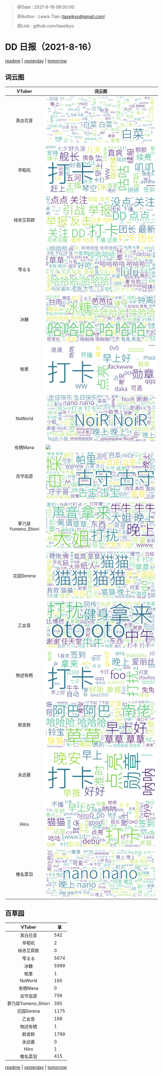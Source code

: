 > @Date    : 2021-8-16 08:00:00
>
> @Author  : Lewis Tian (taseikyo@gmail.com)
>
> @Link    : github.com/taseikyo

# DD 日报（2021-8-16）

[readme](../README.md) | [yesterday](2021-8-15.md) | [tomorrow](2021-8-17.md)

## 词云图

|VTuber|词云图|
|:-:|-|
|真白花音|![](../../images/daily/21402309_2021-8-16_purge_wordcloud.png)|
|早稻叽|![](../../images/daily/41682_2021-8-16_purge_wordcloud.png)|
|绯赤艾莉欧|![](../../images/daily/21396545_2021-8-16_purge_wordcloud.png)|
|雫るる|![](../../images/daily/21013446_2021-8-16_purge_wordcloud.png)|
|冰糖|![](../../images/daily/876396_2021-8-16_purge_wordcloud.png)|
|帕里|![](../../images/daily/4895312_2021-8-16_purge_wordcloud.png)|
|NoWorld|![](../../images/daily/21448649_2021-8-16_purge_wordcloud.png)|
|有栖Mana|![](../../images/daily/6542258_2021-8-16_purge_wordcloud.png)|
|古守血遊|![](../../images/daily/8725120_2021-8-16_purge_wordcloud.png)|
|夢乃栞Yumeno_Shiori|![](../../images/daily/14052636_2021-8-16_purge_wordcloud.png)|
|花园Serena|![](../../images/daily/14327465_2021-8-16_purge_wordcloud.png)|
|乙女音|![](../../images/daily/21320551_2021-8-16_purge_wordcloud.png)|
|物述有栖|![](../../images/daily/21449083_2021-8-16_purge_wordcloud.png)|
|鈴宮鈴|![](../../images/daily/21685677_2021-8-16_purge_wordcloud.png)|
|永远酱|![](../../images/daily/21701071_2021-8-16_purge_wordcloud.png)|
|Hiiro|![](../../images/daily/21919321_2021-8-16_purge_wordcloud.png)|
|椎名菜羽|![](../../images/daily/22347054_2021-8-16_purge_wordcloud.png)|

## 百草园

|VTuber|草|
|:-:|-|
|真白花音|542|
|早稻叽|2|
|绯赤艾莉欧|0|
|雫るる|5674|
|冰糖|5999|
|帕里|1|
|NoWorld|165|
|有栖Mana|0|
|古守血遊|756|
|夢乃栞Yumeno_Shiori|395|
|花园Serena|1175|
|乙女音|168|
|物述有栖|1|
|鈴宮鈴|1799|
|永远酱|0|
|Hiiro|1|
|椎名菜羽|415|

[readme](../README.md) | [yesterday](2021-8-15.md) | [tomorrow](2021-8-17.md)
